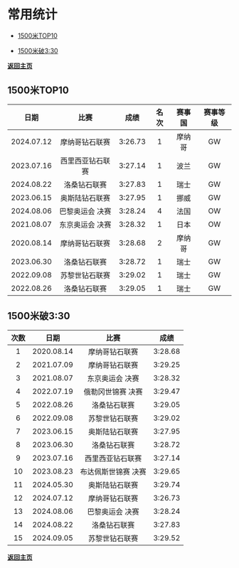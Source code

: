 # 常用统计

- [1500米TOP10](#1)

- [1500米破3:30](#2)

**[返回主页](./Profile.md)**

## 1500米TOP10<a id='1'></a>

|    日期    |       比赛       |  成绩   | 名次 | 赛事国 | 赛事等级 |
| :--------: | :--------------: | :-----: | :--: | :----: | :------: |
| 2024.07.12 |  摩纳哥钻石联赛  | 3:26.73 |  1   | 摩纳哥 |    GW    |
| 2023.07.16 | 西里西亚钻石联赛 | 3:27.14 |  1   |  波兰  |    GW    |
| 2024.08.22 |   洛桑钻石联赛   | 3:27.83 |  1   |  瑞士  |    GW    |
| 2023.06.15 |  奥斯陆钻石联赛  | 3:27.95 |  1   |  挪威  |    GW    |
| 2024.08.06 | 巴黎奥运会 决赛  | 3:28.24 |  4   |  法国  |    OW    |
| 2021.08.07 | 东京奥运会 决赛  | 3:28.32 |  1   |  日本  |    OW    |
| 2020.08.14 |  摩纳哥钻石联赛  | 3:28.68 |  2   | 摩纳哥 |    GW    |
| 2023.06.30 |   洛桑钻石联赛   | 3:28.72 |  1   |  瑞士  |    GW    |
| 2022.09.08 |  苏黎世钻石联赛  | 3:29.02 |  1   |  瑞士  |    GW    |
| 2022.08.26 |   洛桑钻石联赛   | 3:29.05 |  1   |  瑞士  |    GW    |



## 1500米破3:30<a id='2'></a>

| 次数 |    日期    |        比赛         |  成绩   |
| :--: | :--------: | :-----------------: | :-----: |
|  1   | 2020.08.14 |   摩纳哥钻石联赛    | 3:28.68 |
|  2   | 2021.07.09 |   摩纳哥钻石联赛    | 3:29.25 |
|  3   | 2021.08.07 |   东京奥运会 决赛   | 3:28.32 |
|  4   | 2022.07.19 |  俄勒冈世锦赛 决赛  | 3:29.47 |
|  5   | 2022.08.26 |    洛桑钻石联赛     | 3:29.05 |
|  6   | 2022.09.08 |   苏黎世钻石联赛    | 3:29.02 |
|  7   | 2023.06.15 |   奥斯陆钻石联赛    | 3:27.95 |
|  8   | 2023.06.30 |    洛桑钻石联赛     | 3:28.72 |
|  9   | 2023.07.16 |  西里西亚钻石联赛   | 3:27.14 |
|  10  | 2023.08.23 | 布达佩斯世锦赛 决赛 | 3:29.65 |
|  11  | 2024.05.30 |   奥斯陆钻石联赛    | 3:29.74 |
|  12  | 2024.07.12 |   摩纳哥钻石联赛    | 3:26.73 |
|  13  | 2024.08.06 |   巴黎奥运会 决赛   | 3:28.24 |
|  14  | 2024.08.22 |    洛桑钻石联赛     | 3:27.83 |
|  15  | 2024.09.05 |   苏黎世钻石联赛    | 3:29.52 |

**[返回主页](./Profile.md)**